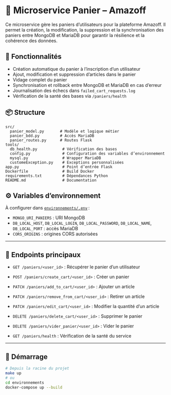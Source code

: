 # 🛒 Microservice Panier – Amazoff

Ce microservice gère les paniers d’utilisateurs pour la plateforme Amazoff. Il permet la création, la modification, la suppression et la synchronisation des paniers entre MongoDB et MariaDB pour garantir la résilience et la cohérence des données.

## 🚀 Fonctionnalités

- Création automatique du panier à l’inscription d’un utilisateur
- Ajout, modification et suppression d’articles dans le panier
- Vidage complet du panier
- Synchronisation et rollback entre MongoDB et MariaDB en cas d’erreur
- Journalisation des échecs dans `failed_cart_requests.log`
- Vérification de la santé des bases via `/paniers/health`

## 📦 Structure

```
src/
  panier_model.py       # Modèle et logique métier
  panier_bdd.py         # Accès MariaDB
  panier_routes.py      # Routes Flask
tools/
  db_health.py           # Vérification des bases
  config.py              # Configuration des variables d’environnement
  mysql.py               # Wrapper MariaDB
  customeException.py    # Exceptions personnalisées
app.py                   # Point d’entrée Flask
Dockerfile               # Build Docker
requirements.txt         # Dépendances Python
README.md                # Documentation
```


## ⚙️ Variables d’environnement

À configurer dans [`environnements/.env`](../../../../environnements/.env) :

- `MONGO_URI_PANIERS` : URI MongoDB
- `DB_LOCAL_HOST`, `DB_LOCAL_LOGIN`, `DB_LOCAL_PASSWORD`, `DB_LOCAL_NAME`, `DB_LOCAL_PORT` : accès MariaDB
- `CORS_ORIGINS` : origines CORS autorisées

---

## 🔗 Endpoints principaux

- `GET /paniers/<user_id>` : Récupérer le panier d’un utilisateur

- `POST /paniers/create_cart/<user_id>` : Créer un panier

- `PATCH /paniers/add_to_cart/<user_id>` : Ajouter un article

- `PATCH /paniers/remove_from_cart/<user_id>` : Retirer un article

- `PATCH /paniers/edit_cart/<user_id>` : Modifier la quantité d’un article

- `DELETE /paniers/delete_cart/<user_id>` : Supprimer le panier

- `DELETE /paniers/vider_panier/<user_id>` : Vider le panier

- `GET /paniers/health` : Vérification de la santé du service

---

## 🚦 Démarrage

```bash
# Depuis la racine du projet
make up
# ou
cd environnements
docker-compose up --build
```